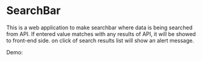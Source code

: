 # SearchBar
 This is a web application to make searchbar where data is being searched from API. 
 If  entered value matches with any results of API, it will be showed to front-end side.
 on click of search results list will show an alert message.

Demo: 
